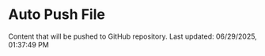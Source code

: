 # Auto Push File

Content that will be pushed to GitHub repository.
Last updated: 06/29/2025, 01:37:49 PM